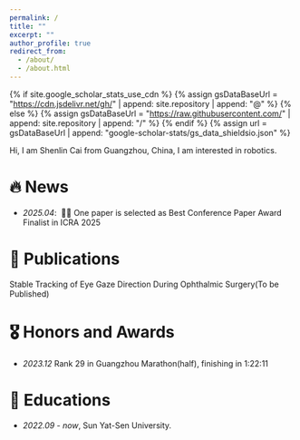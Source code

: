 ```yaml
---
permalink: /
title: ""
excerpt: ""
author_profile: true
redirect_from: 
  - /about/
  - /about.html
---
```


{% if site.google_scholar_stats_use_cdn %}
{% assign gsDataBaseUrl = "https://cdn.jsdelivr.net/gh/" | append: site.repository | append: "@" %}
{% else %}
{% assign gsDataBaseUrl = "https://raw.githubusercontent.com/" | append: site.repository | append: "/" %}
{% endif %}
{% assign url = gsDataBaseUrl | append: "google-scholar-stats/gs_data_shieldsio.json" %}

<span class='anchor' id='about-me'></span>

Hi, I am Shenlin Cai from Guangzhou, China, I am interested in robotics.

# 🔥 News
- *2025.04*: &nbsp;🎉🎉  One paper is selected as Best Conference Paper Award Finalist in ICRA 2025

# 📝 Publications 

Stable Tracking of Eye Gaze Direction During Ophthalmic Surgery(To be Published)

# 🎖 Honors and Awards
- *2023.12* Rank 29 in Guangzhou Marathon(half), finishing in 1:22:11   


# 📖 Educations
- *2022.09 - now*, Sun Yat-Sen University. 
